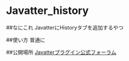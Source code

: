 Javatter_history
================

##なにこれ
JavatterにHistoryタブを追加するやつ

##使い方
普通に

##公開場所
[Javatterプラグイン公式フォーラム](http://www1221uj.sakura.ne.jp/bbs/viewtopic.php?t=16)
